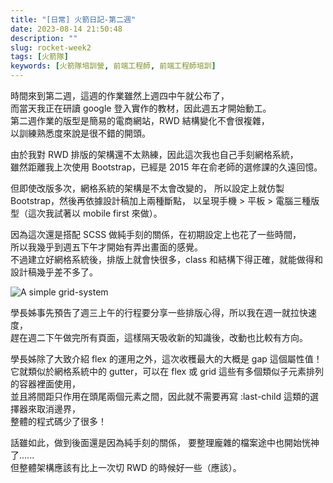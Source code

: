 ```yaml
---
title: "[日常] 火箭日記-第二週"
date: 2023-08-14 21:50:48
description: ""
slug: rocket-week2
tags: [火箭隊]
keywords: [火箭隊培訓營, 前端工程師, 前端工程師培訓]
---
```


時間來到第二週，這週的作業雖然上週四中午就公布了，  
而當天我正在研讀 google 登入實作的教材，因此週五才開始動工。  
第二週作業的版型是簡易的電商網站，RWD 結構變化不會很複雜，  
以訓練熟悉度來說是很不錯的開頭。

<!-- more -->

由於我對 RWD 排版的架構還不太熟練，因此這次我也自己手刻網格系統，  
雖然距離我上次使用 Bootstrap，已經是 2015 年在俞老師的選修課的久遠回憶。

但即使改版多次，網格系統的架構是不太會改變的，
所以設定上就仿製 Bootstrap，然後再依據設計稿加上兩種斷點，
以呈現手機 > 平板 > 電腦三種版型（這次我試著以 mobile first 來做）。

因為這次還是搭配 SCSS 做純手刻的關係，在初期設定上也花了一些時間，  
所以我幾乎到週五下午才開始有弄出畫面的感覺。  
不過建立好網格系統後，排版上就會快很多，class 和結構下得正確，就能做得和設計稿幾乎差不多了。

![A simple grid-system](https://drive.google.com/uc?export=view&id=1ywejIybg7yiO0TlGkR_JqGWvCtlLgX5h)

學長姊事先預告了週三上午的行程要分享一些排版心得，所以我在週一就拉快速度，  
趕在週二下午做完所有頁面，這樣隔天吸收新的知識後，改動也比較有方向。

學長姊除了大致介紹 flex 的運用之外，這次收穫最大的大概是 gap 這個屬性值！  
它就類似於網格系統中的 gutter，可以在 flex 或 grid 這些有多個類似子元素排列的容器裡面使用，  
並且將間距只作用在頭尾兩個元素之間，因此就不需要再寫 :last-child 這類的選擇器來取消邊界，  
整體的程式碼少了很多！

話雖如此，做到後面還是因為純手刻的關係，
要整理龐雜的檔案途中也開始恍神了......  
但整體架構應該有比上一次切 RWD 的時候好一些（應該）。
